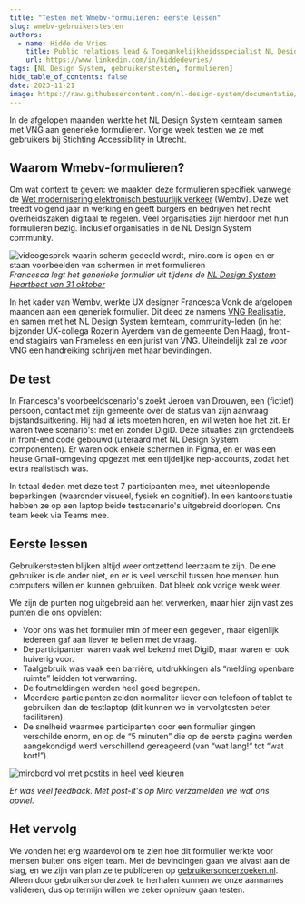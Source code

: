 ```yaml
---
title: "Testen met Wmebv-formulieren: eerste lessen"
slug: wmebv-gebruikerstesten
authors:
  - name: Hidde de Vries
    title: Public relations lead & Toegankelijkheidsspecialist NL Design System
    url: https://www.linkedin.com/in/hiddedevries/
tags: [NL Design System, gebruikerstesten, formulieren]
hide_table_of_contents: false
date: 2023-11-21
image: https://raw.githubusercontent.com/nl-design-system/documentatie/assets/postits.png
---
```


In de afgelopen maanden werkte het NL Design System kernteam samen met VNG aan generieke formulieren. Vorige week testten we ze met gebruikers bij Stichting Accessibility in Utrecht.

## Waarom Wmebv-formulieren?

Om wat context te geven: we maakten deze formulieren specifiek vanwege de [Wet modernisering elektronisch bestuurlijk verkeer](https://www.digitaleoverheid.nl/overzicht-van-alle-onderwerpen/wetgeving/wet-modernisering-elektronisch-bestuurlijk-verkeer/) (Wembv). Deze wet treedt volgend jaar in werking en geeft burgers en bedrijven het recht overheidszaken digitaal te regelen. Veel organisaties zijn hierdoor met hun formulieren bezig. Inclusief organisaties in de NL Design System community.

![videogesprek waarin scherm gedeeld wordt, miro.com is open en er staan voorbeelden van schermen in met formulieren](https://raw.githubusercontent.com/nl-design-system/documentatie/assets/generiek-formulier-heartbeat.png)
_Francesca legt het generieke formulier uit tijdens de [NL Design System Heartbeat van 31 oktober](https://www.youtube.com/watch?v=lcG9DFG4NgQ)_

In het kader van Wembv, werkte UX designer Francesca Vonk de afgelopen maanden aan een generiek formulier. Dit deed ze namens [VNG Realisatie](https://vng.nl/artikelen/vng-realisatie), en samen met het NL Design System kernteam, community-leden (in het bijzonder UX-collega Rozerin Ayerdem van de gemeente Den Haag), front-end stagiairs van Frameless en een jurist van VNG. Uiteindelijk zal ze voor VNG een handreiking schrijven met haar bevindingen.

## De test

In Francesca's voorbeeldscenario's zoekt Jeroen van Drouwen, een (fictief) persoon, contact met zijn gemeente over de status van zijn aanvraag bijstandsuitkering. Hij had al iets moeten horen, en wil weten hoe het zit. Er waren twee scenario's: met en zonder DigiD. Deze situaties zijn grotendeels in front-end code gebouwd (uiteraard met NL Design System componenten). Er waren ook enkele schermen in Figma, en er was een heuse Gmail-omgeving opgezet met een tijdelijke nep-accounts, zodat het extra realistisch was.

In totaal deden met deze test 7 participanten mee, met uiteenlopende beperkingen (waaronder visueel, fysiek en cognitief). In een kantoorsituatie hebben ze op een laptop beide testscenario's uitgebreid doorlopen. Ons team keek via Teams mee.

## Eerste lessen

Gebruikerstesten blijken altijd weer ontzettend leerzaam te zijn. De ene gebruiker is de ander niet, en er is veel verschil tussen hoe mensen hun computers willen en kunnen gebruiken. Dat bleek ook vorige week weer.

We zijn de punten nog uitgebreid aan het verwerken, maar hier zijn vast zes punten die ons opvielen:

- Voor ons was het formulier min of meer een gegeven, maar eigenlijk iedereen gaf aan liever te bellen met de vraag.
- De participanten waren vaak wel bekend met DigiD, maar waren er ook huiverig voor.
- Taalgebruik was vaak een barrière, uitdrukkingen als “melding openbare ruimte” leidden tot verwarring.
- De foutmeldingen werden heel goed begrepen.
- Meerdere participanten zeiden normaliter liever een telefoon of tablet te gebruiken dan de testlaptop (dit kunnen we in vervolgtesten beter faciliteren).
- De snelheid waarmee participanten door een formulier gingen verschilde enorm, en op de “5 minuten” die op de eerste pagina werden aangekondigd werd verschillend gereageerd (van “wat lang!“ tot “wat kort!”).

![mirobord vol met postits in heel veel kleuren](https://raw.githubusercontent.com/nl-design-system/documentatie/assets/postits.png)

_Er was veel feedback. Met post-it's op Miro verzamelden we wat ons opviel._

## Het vervolg

We vonden het erg waardevol om te zien hoe dit formulier werkte voor mensen buiten ons eigen team. Met de bevindingen gaan we alvast aan de slag, en we zijn van plan ze te publiceren op [gebruikersonderzoeken.nl](http://gebruikersonderzoeken.nl/). Alleen door gebruikersonderzoek te herhalen kunnen we onze aannames valideren, dus op termijn willen we zeker opnieuw gaan testen.
